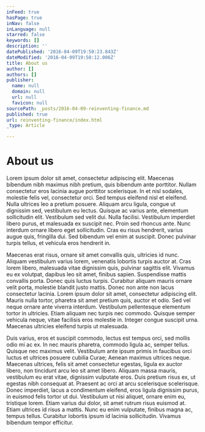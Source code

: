 ```yaml
---
inFeed: true
hasPage: true
inNav: false
inLanguage: null
starred: false
keywords: []
description: ''
datePublished: '2016-04-09T19:50:23.843Z'
dateModified: '2016-04-09T19:50:12.006Z'
title: About us
author: []
authors: []
publisher:
  name: null
  domain: null
  url: null
  favicon: null
sourcePath: _posts/2016-04-09-reinventing-finance.md
published: true
url: reinventing-finance/index.html
_type: Article

---
```

# About us

Lorem ipsum dolor sit amet, consectetur adipiscing elit. Maecenas bibendum nibh maximus nibh pretium, quis bibendum ante porttitor. Nullam consectetur eros lacinia augue porttitor scelerisque. In et nisl sodales, molestie felis vel, consectetur orci. Sed tempus eleifend nisl et eleifend. Nulla ultrices leo a pretium posuere. Aliquam arcu ligula, congue ut dignissim sed, vestibulum eu lectus. Quisque ac varius ante, elementum sollicitudin elit. Vestibulum sed velit dui. Nulla facilisi. Vestibulum imperdiet libero purus, et malesuada ex suscipit nec. Proin sed rhoncus ante. Nunc interdum ornare libero eget sollicitudin. Cras eu risus hendrerit, varius augue quis, fringilla dui. Sed bibendum vel enim at suscipit. Donec pulvinar turpis tellus, et vehicula eros hendrerit in.

Maecenas erat risus, ornare sit amet convallis quis, ultricies id nunc. Aliquam vestibulum varius lorem, venenatis lobortis turpis auctor at. Cras lorem libero, malesuada vitae dignissim quis, pulvinar sagittis elit. Vivamus eu ex volutpat, dapibus leo sit amet, finibus sapien. Suspendisse mattis convallis porta. Donec quis luctus turpis. Curabitur aliquam mauris ornare velit porta, molestie blandit justo mattis. Donec non ante non lacus consectetur lacinia. Lorem ipsum dolor sit amet, consectetur adipiscing elit. Mauris nulla tortor, pharetra sit amet pretium quis, auctor et odio. Sed vel neque ornare ante viverra interdum. Vestibulum pellentesque elementum tortor in ultricies. Etiam aliquam nec turpis nec commodo. Quisque semper vehicula neque, vitae facilisis eros molestie in. Integer congue suscipit urna. Maecenas ultricies eleifend turpis ut malesuada.

Duis varius, eros et suscipit commodo, lectus est tempus orci, sed mollis odio mi ac ex. In nec mauris pharetra, commodo ligula ac, semper tellus. Quisque nec maximus velit. Vestibulum ante ipsum primis in faucibus orci luctus et ultrices posuere cubilia Curae; Aenean maximus ultrices neque. Maecenas ultrices, felis sit amet consectetur egestas, ligula ex auctor libero, non tincidunt arcu leo sit amet libero. Aliquam massa mauris, vestibulum eu erat vitae, dignissim vulputate eros. Duis pretium risus ex, ut egestas nibh consequat at. Praesent ac orci at arcu scelerisque scelerisque. Donec imperdiet, lacus a condimentum eleifend, eros ligula dignissim purus, in euismod felis tortor ut dui. Vestibulum ut nisi aliquet, ornare enim eu, tristique lorem. Etiam varius dui dolor, sit amet rutrum risus euismod at. Etiam ultrices id risus a mattis. Nunc eu enim vulputate, finibus magna ac, tempus tellus. Curabitur lobortis ipsum id lacinia sollicitudin. Vivamus bibendum tempor efficitur.